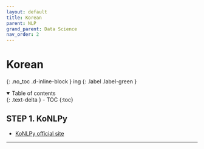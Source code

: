 ```yaml
---
layout: default
title: Korean
parent: NLP
grand_parent: Data Science
nav_order: 2
---
```


# Korean
{: .no_toc .d-inline-block }
ing
{: .label .label-green }

<details open markdown="block">
  <summary>
    Table of contents
  </summary>
  {: .text-delta }
- TOC
{:toc}
</details>

<!------------------------------------ STEP ------------------------------------>
## STEP 1. KoNLPy
* [KoNLPy official site]








---

[KoNLPy official site]: https://konlpy.org/ko/latest/